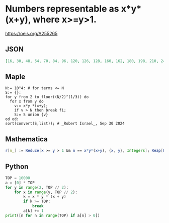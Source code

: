 # Numbers representable as x\*y\*\(x\+y\), where x\>\=y\>1\.
https://oeis.org/A255265
## JSON
```JSON
[16, 30, 48, 54, 70, 84, 96, 120, 126, 128, 160, 162, 180, 198, 210, 240, 250, 264, 286, 308, 324, 330, 336, 384, 390, 420, 432, 448, 462, 468, 510, 520, 540, 546, 560, 576, 624, 630, 646, 660, 672, 686, 714, 720, 750, 768, 798, 810, 840, 880, 884, 912, 960, 966, 1008]
```
## Maple
```Maple
N:= 10^4: # for terms <= N
S:= {}:
for y from 2 to floor((N/2)^(1/3)) do
  for x from y do
    v:= x*y *(x+y);
    if v > N then break fi;
    S:= S union {v}
od od:
sort(convert(S,list)); # _Robert Israel_, Sep 30 2024
```
## Mathematica
```Mathematica
r[n_] := Reduce[x >= y > 1 && n == x*y*(x+y), {x, y}, Integers]; Reap[For[n = 2, n <= 1000, n = n+2, If[r[n] =!= False, Print[n]; Sow[n]]]][[2, 1]] (* _Jean-François Alcover_, Feb 26 2015 *)
```
## Python
```Python
TOP = 10000
a = [0] * TOP
for y in range(2, TOP // 2):
    for x in range(y, TOP // 2):
        k = x * y * (x + y)
        if k >= TOP:
            break
        a[k] += 1
print([n for n in range(TOP) if a[n] > 0])
```
